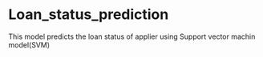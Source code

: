 # Loan_status_prediction
This model predicts the loan status of applier using Support vector machin model(SVM)
